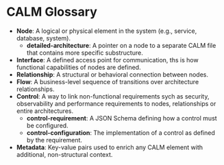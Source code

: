 # CALM Glossary

- **Node**: A logical or physical element in the system (e.g., service, database, system).
  - **detailed-architecture**: A pointer on a node to a separate CALM file that contains more specific substructure.
- **Interface**: A defined access point for communication, ths is how functional capabilities of nodes are defined.
- **Relationship**: A structural or behavioral connection between nodes.
- **Flow**: A business-level sequence of transitions over architecture relationships.
- **Control**: A way to link non-functional requirements sych as security, observability and performance requirements to nodes, relationships or entire architectures.
  - **control-requirement**: A JSON Schema defining how a control must be configured.
  - **control-configuration**: The implementation of a control as defined by the requirement.
- **Metadata**: Key-value pairs used to enrich any CALM element with additional, non-structural context.
